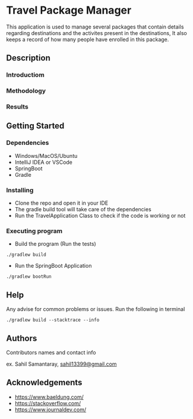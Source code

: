 # Travel Package Manager

This application is used to manage several packages that contain details regarding destinations and the activites present in the destinations, It also keeps a record of how many people have enrolled in this package.
## Description

### Introductiom
### Methodology
### Results

## Getting Started

### Dependencies

* Windows/MacOS/Ubuntu
* IntelliJ IDEA or VSCode
* SpringBoot
* Gradle

### Installing

* Clone the repo and open it in your IDE
* The gradle build tool will take care of the dependencies
* Run the TravelApplication Class to check if the code is working or not

### Executing program

* Build the program (Run the tests)
```
./gradlew build
```
* Run the SpringBoot Application
```
./gradlew bootRun
```

## Help

Any advise for common problems or issues. Run the following in terminal
```
./gradlew build --stacktrace --info
```

## Authors

Contributors names and contact info

ex. Sahil Samantaray, sahil13399@gmail.com

## Acknowledgements
* https://www.baeldung.com/
* https://stackoverflow.com/
* https://www.journaldev.com/
